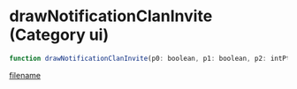 # drawNotificationClanInvite (Category ui)

```js
function drawNotificationClanInvite(p0: boolean, p1: boolean, p2: intPtr, p3: int, isLeader: boolean, unk0: boolean, clanDesc: int, playerName: string, R: int, G: int, B: int): Array
```

[filename](drawNotificationClanInvite_m.md ':include')
